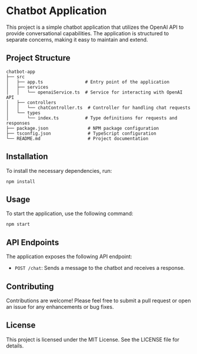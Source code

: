 # Chatbot Application

This project is a simple chatbot application that utilizes the OpenAI API to provide conversational capabilities. The application is structured to separate concerns, making it easy to maintain and extend.

## Project Structure

```
chatbot-app
├── src
│   ├── app.ts                # Entry point of the application
│   ├── services
│   │   └── openaiService.ts  # Service for interacting with OpenAI API
│   ├── controllers
│   │   └── chatController.ts  # Controller for handling chat requests
│   └── types
│       └── index.ts          # Type definitions for requests and responses
├── package.json               # NPM package configuration
├── tsconfig.json              # TypeScript configuration
└── README.md                  # Project documentation
```

## Installation

To install the necessary dependencies, run:

```
npm install
```

## Usage

To start the application, use the following command:

```
npm start
```

## API Endpoints

The application exposes the following API endpoint:

- `POST /chat`: Sends a message to the chatbot and receives a response.

## Contributing

Contributions are welcome! Please feel free to submit a pull request or open an issue for any enhancements or bug fixes.

## License

This project is licensed under the MIT License. See the LICENSE file for details.